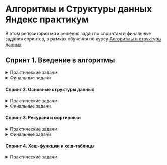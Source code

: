 # Алгоритмы и Структуры данных Яндекс практикум
В этом репозитории мои решения задач по спринтам и финальные задания спринтов,
в рамках обучения по курсу [Алгоритмы и структуры данных](https://practicum.yandex.ru/algorithms/)


## Спринт 1. Введение в алгоритмы
<details>
    <summary>Практические задачи</summary>
    <details>
        <summary>C++</summary>

- [x] [A. Значения функции](Sprint1/A/C++)
- [x] [B. Чётные и нечётные числа](Sprint1/B/C++)
- [x] [C. Соседи](Sprint1/C/C++)
- [x] [D. Хаотичность погоды](Sprint1/D/C++)
- [x] [E. Самое длинное слово](Sprint1/E/C++)
- [x] [F. Палиндром](Sprint1/F/C++)
- [x] [G. Работа из дома](Sprint1/G/C++)
- [x] [H. Двоичная система](Sprint1/H/C++)
- [x] [I. Степень четырёх](Sprint1/I/C++)
- [x] [J. Факторизация](Sprint1/J/C++)
- [x] [K. Списочная форма](Sprint1/K/C++)
- [x] [L. Лишняя буква](Sprint1/L/C++)
    </details>
    <details>
        <summary>Rust</summary>

- [ ] [A. Значения функции](Sprint1/A/Rust)
- [ ] [B. Чётные и нечётные числа](Sprint1/B/Rust)
- [ ] [C. Соседи](Sprint1/C/Rust)
- [ ] [D. Хаотичность погоды](Sprint1/D/Rust)
- [ ] [E. Самое длинное слово](Sprint1/E/Rust)
- [ ] [F. Палиндром](Sprint1/F/Rust)
- [ ] [G. Работа из дома](Sprint1/G/Rust)
- [ ] [H. Двоичная система](Sprint1/H/Rust)
- [ ] [I. Степень четырёх](Sprint1/I/Rust)
- [ ] [J. Факторизация](Sprint1/J/Rust)
- [ ] [K. Списочная форма](Sprint1/K/Rust)
- [ ] [L. Лишняя буква](Sprint1/L/Rust)
    </details>
</details>

<details>
  <summary>Финальные задачи</summary>
    <details>
        <summary>C++</summary>

- [x] [A. Ближайший ноль](Sprint1%20Final/A/C++)
- [x] [B. Ловкость рук](Sprint1%20Final/B/C++)
    </details>
    <details>
        <summary>Rust</summary>
  
- [ ] [A. Ближайший ноль](Sprint1%20Final/A/Rust)
- [ ] [B. Ловкость рук](Sprint1%20Final/B/Rust)
    </details>
</details>

#### Спринт 2. Основные структуры данных

<details>
  <summary>Практические задачи</summary>
    <details>
        <summary>C++</summary>

- [x] [A. Мониторинг](Sprint2/A/C++)
- [x] [B. Список дел](Sprint2/B/C++)
- [x] [C. Нелюбимое дело](Sprint2/C/C++)
- [x] [D. Заботливая мама](Sprint2/D/C++)
- [x] [E. Всё наоборот](Sprint2/E/C++)
- [x] [F. Стек-Max](Sprint2/F/C++)
- [x] [G. Стек-MaxEffective](Sprint2/G/C++)
- [x] [H. Скобочная последовательность](Sprint2/H/C++)
- [x] [I. Ограниченная очередь](Sprint2/I/C++)
- [x] [J. Списочная очередь](Sprint2/J/C++)
- [x] [K. Рекурсивные числа Фибоначчи](Sprint2/K/C++)
- [x] [L. Фибоначчи по модулю](Sprint2/L/C++)
  </details>
    <details>
        <summary>Rust</summary>

- [x] [A. Мониторинг](Sprint2/A/Rust)
- [ ] [B. Список дел](Sprint2/B/Rust)
- [ ] [C. Нелюбимое дело](Sprint2/C/Rust)
- [ ] [D. Заботливая мама](Sprint2/D/Rust)
- [ ] [E. Всё наоборот](Sprint2/E/Rust)
- [ ] [F. Стек-Max](Sprint2/F/Rust)
- [ ] [G. Стек-MaxEffective](Sprint2/G/Rust)
- [ ] [H. Скобочная последовательность](Sprint2/H/Rust)
- [ ] [I. Ограниченная очередь](Sprint2/I/Rust)
- [ ] [J. Списочная очередь](Sprint2/J/Rust)
- [ ] [K. Рекурсивные числа Фибоначчи](Sprint2/K/Rust)
- [ ] [L. Фибоначчи по модулю](Sprint2/L/Rust)
  </details>
</details>

<details>
  <summary>Финальные задачи</summary>
    <details>
        <summary>C++</summary>

- [x] [A. Дек](Sprint2%20Final/A/C++)
- [x] [B. Калькулятор](Sprint2%20Final/B/C++)
    </details>
    <details>
        <summary>Rust</summary>

- [ ] [A. Дек](Sprint2%20Final/A/Rust)
- [ ] [B. Калькулятор](Sprint2%20Final/B/Rust)
    </details>
</details>

#### Спринт 3. Рекурсия и сортировки

<details>
  <summary>Практические задачи</summary>
    <details>
        <summary>C++</summary>

- [x] [A. Генератор скобок](Sprint3/A/C++)
- [x] [B. Комбинации](Sprint3/B/C++)
- [x] [C. Подпоследовательность](Sprint3/C/C++)
- [x] [D. Печеньки](Sprint3/D/C++)
- [x] [E. Покупка домов](Sprint3/E/C++)
- [x] [F. Периметр треугольника](Sprint3/F/C++)
- [x] [G. Гардероб](Sprint3/G/C++)
- [x] [H. Большое число](Sprint3/H/C++)
- [x] [I. Любители конференций](Sprint3/I/C++)
- [x] [J. Пузырёк](Sprint3/J/C++)
- [x] [K. Сортировка слиянием](Sprint3/K/C++)
- [x] [L. Два велосипеда](Sprint3/L/C++)
- [x] [M. Золотая середина](Sprint3/M/C++)
- [x] [N. Клумбы](Sprint3/N/C++)
- [x] [O. Разность треш-индексов](Sprint3/O/C++)
- [x] [P. Частичная сортировка](Sprint3/P/C++)
    </details>
    <details>
        <summary>Rust</summary>

- [ ] [A. Генератор скобок](Sprint3/A/Rust)
- [ ] [B. Комбинации](Sprint3/B/C++)
- [ ] [C. Подпоследовательность](Sprint3/C/Rust)
- [ ] [D. Печеньки](Sprint3/D/Rust)
- [ ] [E. Покупка домов](Sprint3/E/Rust)
- [ ] [F. Периметр треугольника](Sprint3/F/Rust)
- [ ] [G. Гардероб](Sprint3/G/Rust)
- [ ] [H. Большое число](Sprint3/H/Rust)
- [ ] [I. Любители конференций](Sprint3/I/Rust)
- [ ] [J. Пузырёк](Sprint3/J/Rust)
- [ ] [K. Сортировка слиянием](Sprint3/K/Rust)
- [ ] [L. Два велосипеда](Sprint3/L/Rust)
- [ ] [M. Золотая середина](Sprint3/M/Rust)
- [ ] [N. Клумбы](Sprint3/N/Rust)
- [ ] [O. Разность треш-индексов](Sprint3/O/Rust)
- [ ] [P. Частичная сортировка](Sprint3/P/Rust)
    </details>
</details>

<details>
  <summary>Финальные задачи</summary>
    <details>
        <summary>C++</summary>

- [x] [A. Поиск в сломанном массиве](Sprint3%20Final/A/C++)
- [x] [B. Эффективная быстрая сортировка](Sprint3%20Final/B/C++)
    </details>
    <details>
        <summary>Rust</summary>

- [x] [A. Поиск в сломанном массиве](Sprint3%20Final/A/Rust)
- [x] [B. Эффективная быстрая сортировка](Sprint3%20Final/B/Rust)
    </details>
</details>

#### Спринт 4. Хеш-функции и хеш-таблицы

<details>
  <summary>Практические задачи</summary>
    <details>
        <summary>C++</summary>

- [x] [A. Полиномиальный хеш](Sprint4/A/C++)
- [x] [B. Сломай меня](Sprint4/B/C++)
- [x] [C. Префиксные хеши](Sprint4/C/C++)
- [x] [D. Кружки](Sprint4/D/C++)
- [x] [E. Подстроки](Sprint4/E/C++)
- [x] [F. Анаграммная группировка](Sprint4/F/C++)
- [x] [G. Соревнование](Sprint4/G/C++)
- [x] [H. Странное сравнение](Sprint4/H/C++)
- [x] [I. Общий подмассив](Sprint4/I/C++)
- [x] [J. Сумма четвёрок](Sprint4/J/C++)
- [x] [K. Ближайшая остановка](Sprint4/K/C++)
- [x] [L. МногоГоша](Sprint4/L/C++)
    </details>
    <details>
        <summary>Rust</summary>

- [x] [A. Полиномиальный хеш](Sprint4/A/Rust)
- [x] [B. Сломай меня](Sprint4/B/Rust)
- [x] [C. Префиксные хеши](Sprint4/C/Rust)
- [x] [D. Кружки](Sprint4/D/Rust)
- [x] [E. Подстроки](Sprint4/E/Rust)
- [x] [F. Анаграммная группировка](Sprint4/F/Rust)
- [x] [G. Соревнование](Sprint4/G/Rust)
- [x] [H. Странное сравнение](Sprint4/H/Rust)
- [x] [I. Общий подмассив](Sprint4/I/Rust)
- [x] [J. Сумма четвёрок](Sprint4/J/Rust)
- [x] [K. Ближайшая остановка](Sprint4/K/Rust)
- [x] [L. МногоГоша](Sprint4/L/Rust)
  </details>
</details>